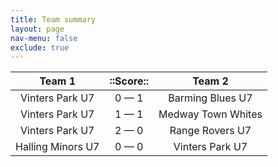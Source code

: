 ```yaml
---
title: Team summary
layout: page
nav-menu: false
exclude: true
---
```




|      Team 1       |  ::Score::  |       Team 2       |
|:-----------------:|:-----------:|:------------------:|
|  Vinters Park U7  | 0 &mdash; 1 |  Barming Blues U7  |
|  Vinters Park U7  | 1 &mdash; 1 | Medway Town Whites |
|  Vinters Park U7  | 2 &mdash; 0 |  Range Rovers U7   |
| Halling Minors U7 | 0 &mdash; 0 |  Vinters Park U7   |

 <br /><br /><br />